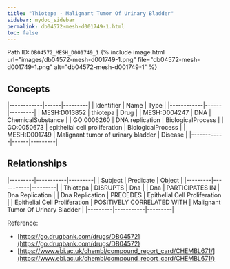 ```yaml
---
title: "Thiotepa - Malignant Tumor Of Urinary Bladder"
sidebar: mydoc_sidebar
permalink: db04572-mesh-d001749-1.html
toc: false 
---
```



Path ID: `DB04572_MESH_D001749_1`
{% include image.html url="images/db04572-mesh-d001749-1.png" file="db04572-mesh-d001749-1.png" alt="db04572-mesh-d001749-1" %}

## Concepts

|------------|------|---------|
| Identifier | Name | Type    |
|------------|------|---------|
| MESH:D013852 | thiotepa | Drug |
| MESH:D004247 | DNA | ChemicalSubstance |
| GO:0006260 | DNA replication | BiologicalProcess |
| GO:0050673 | epithelial cell proliferation | BiologicalProcess |
| MESH:D001749 | Malignant tumor of urinary bladder | Disease |
|------------|------|---------|

## Relationships

|---------|-----------|---------|
| Subject | Predicate | Object  |
|---------|-----------|---------|
| Thiotepa | DISRUPTS | Dna |
| Dna | PARTICIPATES IN | Dna Replication |
| Dna Replication | PRECEDES | Epithelial Cell Proliferation |
| Epithelial Cell Proliferation | POSITIVELY CORRELATED WITH | Malignant Tumor Of Urinary Bladder |
|---------|-----------|---------|

Reference: 
  - [https://go.drugbank.com/drugs/DB04572](https://go.drugbank.com/drugs/DB04572)
  - [https://www.ebi.ac.uk/chembl/compound_report_card/CHEMBL671/](https://www.ebi.ac.uk/chembl/compound_report_card/CHEMBL671/)
